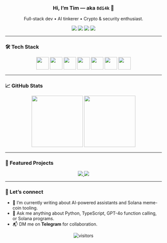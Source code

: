 <!-- Intro -->
<h3 align="center">Hi, I’m Tim — aka <code>8di4k</code> 👋</h3>
<p align="center">
  Full-stack dev • AI tinkerer • Crypto & security enthusiast.<br/>
</p>

<!-- Badges -->
<p align="center">
  <a href="https://t.me/<YOUR_TELEGRAM>"><img src="https://img.shields.io/badge/Telegram-2CA5E0?logo=telegram&logoColor=white" /></a>
  <a href="https://x.com/<YOUR_X>"><img src="https://img.shields.io/badge/X-000000?logo=X&logoColor=white" /></a>
  <a href="https://medium.com/@<YOUR_MEDIUM>"><img src="https://img.shields.io/badge/Medium-12100E?logo=medium&logoColor=white" /></a>
  <a href="mailto:<YOUR_EMAIL>"><img src="https://img.shields.io/badge/Email-D14836?logo=gmail&logoColor=white" /></a>
</p>

---

### 🛠 Tech Stack&nbsp;

<p align="center">
  <img src="https://cdn.jsdelivr.net/gh/devicons/devicon/icons/python/python-original.svg" height="40"/>
  <img src="https://cdn.jsdelivr.net/gh/devicons/devicon/icons/javascript/javascript-original.svg" height="40"/>
  <img src="https://cdn.jsdelivr.net/gh/devicons/devicon/icons/typescript/typescript-original.svg" height="40"/>
  <img src="https://cdn.jsdelivr.net/gh/devicons/devicon/icons/react/react-original.svg" height="40"/>
  <img src="https://cdn.jsdelivr.net/gh/devicons/devicon/icons/nextjs/nextjs-original.svg" height="40"/>
  <img src="https://cdn.jsdelivr.net/gh/devicons/devicon/icons/mongodb/mongodb-original.svg" height="40"/>
  <img src="https://cdn.jsdelivr.net/gh/devicons/devicon/icons/solidity/solidity-original.svg" height="40"/>
</p>

---

### 📈 GitHub Stats

<p align="center">
  <img src="https://github-readme-stats.vercel.app/api?username=8di4k&show_icons=true&theme=tokyonight&hide_title=true" height="165"/>
  <img src="https://github-readme-stats.vercel.app/api/top-langs/?username=8di4k&layout=compact&theme=tokyonight" height="165"/>
</p>

---

### 🚀 Featured Projects

<p align="center">
  <a href="https://github.com/8di4k/StickerForge-AI">
    <img src="https://github-readme-stats.vercel.app/api/pin/?username=8di4k&repo=StickerForge-AI&theme=tokyonight" />
  </a>
  <a href="https://github.com/8di4k/TGAvatr-Lite">
    <img src="https://github-readme-stats.vercel.app/api/pin/?username=8di4k&repo=TGAvatr-Lite&theme=tokyonight" />
  </a>
</p>

---

### 🤝 Let’s connect

- 📝 I’m currently writing about AI-powered assistants and Solana meme-coin tooling.  
- 💬 Ask me anything about Python, TypeScript, GPT-4o function calling, or Solana programs.  
- 📬 DM me on **Telegram** for collaboration.

<p align="center">
  <img src="https://visitor-badge.laobi.icu/badge?page_id=8di4k" alt="visitors"/>
</p>

<!--
**8di4k/8di4k** is a ✨ _special_ ✨ repository because its `README.md` (this file) appears on your GitHub profile.

Here are some ideas to get you started:

- 🔭 I’m currently working on ...
- 🌱 I’m currently learning ...
- 👯 I’m looking to collaborate on ...
- 🤔 I’m looking for help with ...
- 💬 Ask me about ...
- 📫 How to reach me: ...
- 😄 Pronouns: ...
- ⚡ Fun fact: ...
-->

